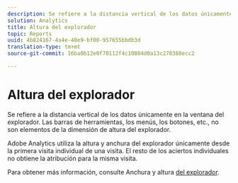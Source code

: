 ```yaml
---
description: Se refiere a la distancia vertical de los datos únicamente en la ventana del explorador. Las barras de herramientas, los menús, los botones, etc., no son elementos de la dimensión de altura del explorador.
solution: Analytics
title: Altura del explorador
topic: Reports
uuid: 4b824167-4a4e-40e9-bf00-957655bbdb3d
translation-type: tm+mt
source-git-commit: 16ba0b12e0f70112f4c10804d0a13c278388ecc2

---
```



# Altura del explorador

Se refiere a la distancia vertical de los datos únicamente en la ventana del explorador. Las barras de herramientas, los menús, los botones, etc., no son elementos de la dimensión de altura del explorador.

Adobe Analytics utiliza la altura y anchura del explorador únicamente desde la primera visita individual de una visita. El resto de los aciertos individuales no obtiene la atribución para la misma visita.

Para obtener más información, consulte Anchura y altura [del explorador](/help/components/c-variables/dimensionslist/browser-width.md).
